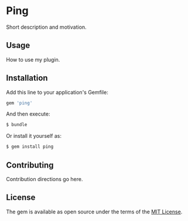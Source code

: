 # Ping
Short description and motivation.

## Usage
How to use my plugin.

## Installation
Add this line to your application's Gemfile:

```ruby
gem 'ping'
```

And then execute:
```bash
$ bundle
```

Or install it yourself as:
```bash
$ gem install ping
```

## Contributing
Contribution directions go here.

## License
The gem is available as open source under the terms of the [MIT License](http://opensource.org/licenses/MIT).
